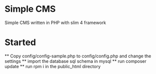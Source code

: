 Simple CMS
==========

Simple CMS written in PHP with slim 4 framework

Started
==========
** Copy config/config-sample.php to config/config.php and change the settings
** import the database sql schema in mysql
** run composer update
** run rpm i in the public_html directory
